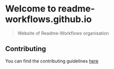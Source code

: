 # Welcome to readme-workflows.github.io
> Website of Readme-Workflows organisation

## Contributing

You can find the contributing guidelines [here](https://github.com/Readme-Workflows/readme-workflows.github.io/blob/main/.github/CONTRIBUTING.md)

